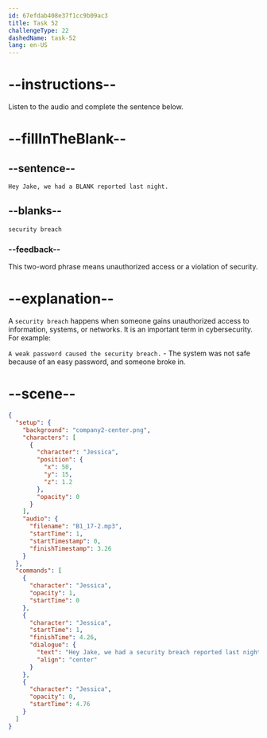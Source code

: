 ```yaml
---
id: 67efdab408e37f1cc9b09ac3
title: Task 52
challengeType: 22
dashedName: task-52
lang: en-US
---
```


<!-- (audio) Jessica: Hey Jake, we had a security breach reported last night. -->

# --instructions--

Listen to the audio and complete the sentence below.

# --fillInTheBlank--

## --sentence--

`Hey Jake, we had a BLANK reported last night.`

## --blanks--

`security breach`

### --feedback--

This two-word phrase means unauthorized access or a violation of security.

# --explanation--

A `security breach` happens when someone gains unauthorized access to information, systems, or networks. It is an important term in cybersecurity. For example:

`A weak password caused the security breach.` - The system was not safe because of an easy password, and someone broke in.

# --scene--

```json
{
  "setup": {
    "background": "company2-center.png",
    "characters": [
      {
        "character": "Jessica",
        "position": {
          "x": 50,
          "y": 15,
          "z": 1.2
        },
        "opacity": 0
      }
    ],
    "audio": {
      "filename": "B1_17-2.mp3",
      "startTime": 1,
      "startTimestamp": 0,
      "finishTimestamp": 3.26
    }
  },
  "commands": [
    {
      "character": "Jessica",
      "opacity": 1,
      "startTime": 0
    },
    {
      "character": "Jessica",
      "startTime": 1,
      "finishTime": 4.26,
      "dialogue": {
        "text": "Hey Jake, we had a security breach reported last night.",
        "align": "center"
      }
    },
    {
      "character": "Jessica",
      "opacity": 0,
      "startTime": 4.76
    }
  ]
}
```
